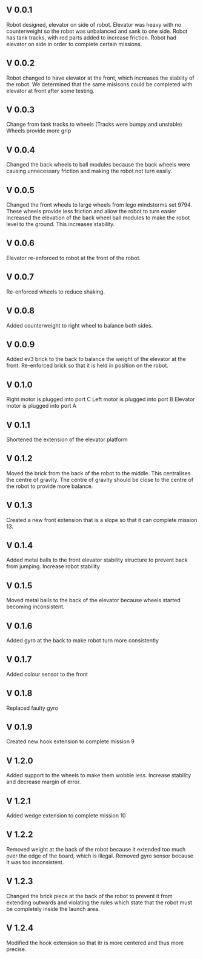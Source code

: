 ## V 0.0.1
Robot designed, elevator on side of robot. Elevator was heavy with no counterweight so the robot was unbalanced and sank to one side. 
Robot has tank tracks, with red parts added to increase friction.
Robot had elevator on side in order to complete certain missions.

## V 0.0.2
Robot changed to have elevator at the front, which increases the stablity of the robot. 
We determined that the same misisons could be completed with elevator at front after some testing.

## V 0.0.3
Change from tank tracks to wheels (Tracks were bumpy and unstable)
Wheels provide more grip

## V 0.0.4
Changed the back wheels to ball modules because the back wheels were causing unnecessary friction and making the robot not turn easily.

## V 0.0.5 
Changed the front wheels to large wheels from lego mindstorms set 9794.
These wheels provide less friction and allow the robot to turn easier
Increased the elevation of the back wheel ball modules to make the robot level to the ground. This increases stability.

## V 0.0.6
Elevator re-enforced to robot at the front of the robot.

## V 0.0.7
Re-enforced wheels to reduce shaking.

## V 0.0.8
Added counterweight to right wheel to balance both sides.

## V 0.0.9
Added ev3 brick to the back to balance the weight of the elevator at the front. 
Re-enforced brick so that it is held in position on the robot.

## V 0.1.0
Right motor is plugged into port C
Left motor is plugged into port B
Elevator motor is plugged into port A

## V 0.1.1 
Shortened the extension of the elevator platform

## V 0.1.2
Moved the brick from the back of the robot to the middle. This centralises the centre of gravity.
The centre of gravity should be close to the centre of the robot to provide more balance. 

## V 0.1.3
Created a new front extension that is a slope so that it can complete mission 13.

## V 0.1.4
Added metal balls to the front elevator stability structure to prevent back from jumping. 
Increase robot stability

## V 0.1.5
Moved metal balls to the back of the elevator because wheels started becoming inconsistent.

## V 0.1.6
Added gyro at the back to make robot turn more consistently

## V 0.1.7
Added colour sensor to the front

## V 0.1.8
Replaced faulty gyro

## V 0.1.9
Created new hook extension to complete mission 9

## V 1.2.0
Added support to the wheels to make them wobble less.
Increase stability and decrease margin of error.

## V 1.2.1 
Added wedge extension to complete mission 10

## V 1.2.2
Removed weight at the back of the robot because it extended too much over the edge of the board, which is illegal.
Removed gyro sensor because it was too inconsistent.

## V 1.2.3
Changed the brick piece at the back of the robot to prevent it from extending outwards and violating the rules which state that the robot must be completely inside the launch area.

## V 1.2.4
Modified the hook extension so that itr is more centered and thus more precise.
